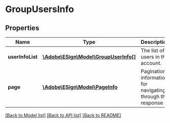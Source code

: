 # GroupUsersInfo

## Properties
Name | Type | Description | Notes
------------ | ------------- | ------------- | -------------
**userInfoList** | [**\Adobe\ESign\Model\GroupUserInfo[]**](GroupUserInfo.md) | The list of users in the account. | [optional] 
**page** | [**\Adobe\ESign\Model\PageInfo**](PageInfo.md) | Pagination information for navigating through the response | [optional] 

[[Back to Model list]](../README.md#documentation-for-models) [[Back to API list]](../README.md#documentation-for-api-endpoints) [[Back to README]](../README.md)


